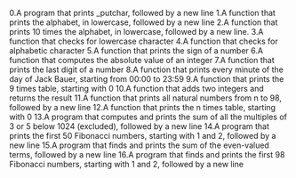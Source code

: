 0.A program that prints _putchar, followed by a new line
1.A function that prints the alphabet, in lowercase, followed by a new line
2.A function that prints 10 times the alphabet, in lowercase, followed by a new line.
3.A function that checks for lowercase character
4.A function that checks for alphabetic character
5.A function that prints the sign of a number
6.A function that computes the absolute value of an integer
7.A function that prints the last digit of a number
8.A function that prints every minute of the day of Jack Bauer, starting from 00:00 to 23:59
9.A function that prints the 9 times table, starting with 0
10.A function that adds two integers and returns the result
11.A function that prints all natural numbers from n to 98, followed by a new line
12.A function that prints the n times table, starting with 0
13.A program that computes and prints the sum of all the multiples of 3 or 5 below 1024 (excluded), followed by a new line
14.A program that prints the first 50 Fibonacci numbers, starting with 1 and 2, followed by a new line
15.A program that finds and prints the sum of the even-valued terms, followed by a new line
16.A program that finds and prints the first 98 Fibonacci numbers, starting with 1 and 2, followed by a new line
